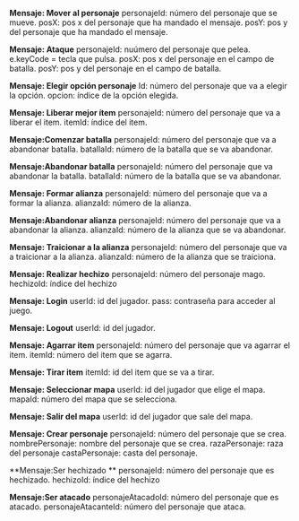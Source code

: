 **Mensaje: Mover al personaje**
personajeId: número del personaje que se mueve. 
posX: pos x del personaje que ha mandado el mensaje. 
posY: pos y del personaje que ha mandado el mensaje. 

**Mensaje: Ataque**
personajeId: nuúmero del personaje que pelea. 
e.keyCode = tecla que pulsa. 
posX: pos x del personaje en el campo de batalla. 
posY: pos y del personaje en el campo de batalla. 

**Mensaje: Elegir opción personaje**
Id: número del personaje que va a elegir la opción. 
opcion: índice de la opción elegida.

**Mensaje: Liberar mejor ítem**
personajeId: número del personaje que va a liberar el item. 
itemId: índice del item.

**Mensaje:Comenzar batalla** 
personajeId: número del personaje que va a abandonar batalla. 
batallaId: número de la batalla que se va abandonar.

**Mensaje:Abandonar batalla**
personajeId: número del personaje que va abandonar la batalla. 
batallaId: número de la batalla que se va abandonar.

**Mensaje: Formar alianza** 
personajeId: número del personaje que va a formar la alianza. 
alianzaId: número de la alianza.

**Mensaje:Abandonar alianza** 
personajeId: número del personaje que va a abandonar la alianza. 
alianzaId: número de la alianza que se va abandonar.

**Mensaje: Traicionar a la alianza** 
personajeId: número del personaje que va a traicionar a la alianza. 
alianzaId: número de la alianza que se traiciona.

**Mensaje: Realizar hechizo** 
personajeId: número del personaje mago. 
hechizoId: índice del hechizo

**Mensaje: Login** 
userId: id del jugador. 
pass: contraseña para acceder al juego.

**Mensaje: Logout** 
userId: id del jugador.

**Mensaje: Agarrar item** 
personajeId: número del personaje que va agarrar el item. 
itemId: número del item que se agarra.

**Mensaje: Tirar item** 
itemId: id del item que se va a tirar.

**Mensaje: Seleccionar mapa** 
userId: id del jugador que elige el mapa. 
mapaId: número del mapa que se selecciona.

**Mensaje: Salir del mapa** 
userId: id del jugador que sale del mapa.

**Mensaje: Crear personaje** 
personajeId: número del personaje que se crea. 
nombrePersonaje: nombre del personaje que se crea. 
razaPersonaje: raza del personaje 
castaPersonaje: casta del personaje.

**Mensaje:Ser hechizado **
personajeId: número del personaje que es hechizado. 
hechizoId: índice del hechizo

**Mensaje:Ser atacado** 
personajeAtacadoId: número del personaje que es atacado. 
personajeAtacanteId: número del personaje que ataca.